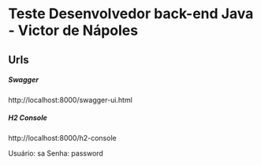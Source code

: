 # Teste Desenvolvedor back-end Java - Victor de Nápoles

## Urls

##### Swagger
http://localhost:8000/swagger-ui.html

##### H2 Console
http://localhost:8000/h2-console

Usuário: sa
Senha: password
